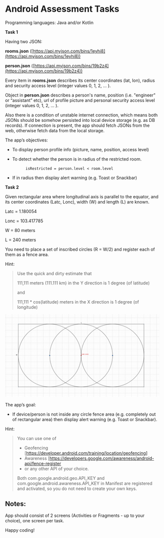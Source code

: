 # Android Assessment Tasks

Programming languages: Java and/or Kotlin

**Task 1** 

Having two JSON: 

**rooms.json** ([https://api.myjson.com/bins/1eyhi8](https://api.myjson.com/bins/1eyhi8)) 

**person.json** ([https://api.myjson.com/bins/19b2z4](https://api.myjson.com/bins/19b2z4))

Every item in **rooms.json** describes its center coordinates (lat, lon), radius and security access level (integer values 0, 1, 2, ... ).

Object in **person.json** describes a person's name, position (i.e. "engineer" or “assistant” etc), url of profile picture and personal security access level (integer values 0, 1, 2, ... ).

Also there is a condition of unstable internet connection, which means both JSONs should be somehow persisted into local device storage (e.g. as DB records). If connection is present, the app should fetch JSONs from the web, otherwise fetch data from the local storage.

The app’s objectives:

* To display person profile info (picture, name, position, access level)

* To detect whether the person is in radius of the restricted room. 

            isRestricted = person.level < room.level

* If in radius then display alert warning (e.g. Toast or Snackbar)

   

**Task 2** 

Given rectangular area where longitudinal axis is parallel to the equator, and its center coordinates (Latc, Lonc), width (W) and length (L) are known.

Latc = 1.180054

Lonc = 103.417785

W = 80 meters

L = 240 meters

You need to place a set of inscribed circles (R = W/2) and register each of them as a fence area.

Hint: 
>Use the quick and dirty estimate that 
>
>111,111 meters (111.111 km) in the Y direction is 1 degree (of latitude) 
>
>and 
>
>111,111 * cos(latitude) meters in the X direction is 1 degree (of longitude)

![Alt text](readme.res/Ship.png "Rectangular area")
  

The app’s goal:
* If device/person is not inside any circle fence area (e.g. completely out of rectangular area) then display alert warning (e.g. Toast or Snackbar).

Hint: 
>You can use one of
>* Geofencing [https://developer.android.com/training/location/geofencing]
>* Awareness [https://developers.google.com/awareness/android-api/fence-register 
>* or any other API of your choice.
>
> Both com.google.android.geo.API_KEY and com.google.android.awareness.API_KEY in Manifest are registered and activated, so you do not need to create your own keys.


## Notes:
App should consist of 2 screens (Activities or Fragments - up to your choice), one screen per task.


Happy coding!

